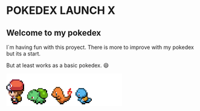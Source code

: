 # POKEDEX LAUNCH X
## Welcome to my pokedex

I`m having fun with this proyect.
There is more to improve with my pokedex but its a start.

But at least works as a basic pokedex. :smile:

![Evolution Gif](./static/Evolution.gif)